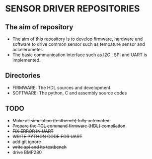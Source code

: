 # SENSOR DRIVER REPOSITORIES
## The aim of repository
-   The aim of this repository is to develop firmware, hardware and software to drive common sensor such as tempature sensor and accelerometer.
-   The basic communication interface such as I2C , SPI and UART is implemented.

## Directories 
-   FIRMWARE: The HDL sources and development.
-   SOFTWARE: The python, C and assembly source codes

## TODO
- ~~Make all simulation (testbench) fully automated.~~
- ~~Prepare the TCL command firmware (HDL) compilation~~ 
- ~~FIX ERROR IN UART~~ 
- ~~WRITE PYTHON CODE FOR UART~~
- add git ignore
- ~~write spi and its testbench~~
- drive BMP280
